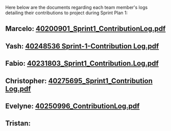 Here below are the documents regarding each team member's logs detailing their contributions to project during Sprint Plan 1:

## Marcelo: [40200901_Sprint1_ContributionLog.pdf](https://github.com/user-attachments/files/17181697/40200901_Sprint1_ContributionLog.pdf)


## Yash: [40248536 Sprint-1-Contribution Log.pdf](https://github.com/user-attachments/files/17181690/Sprint-1-Contribution.Log.pdf)


## Fabio: [40231803_Sprint1_Contribution.Log.pdf](https://github.com/FabioKoshy/PdfViewer/blob/main/40231803_Sprint1_Contribution.Log.pdf)


## Christopher: [40275695_Sprint1_Contribution Log.pdf](https://github.com/user-attachments/files/17180929/40275695_Sprint1_Contribution.Log.pdf)



## Evelyne: [40250996_ContributionLog.pdf](https://github.com/user-attachments/files/17177557/40250996_ContributionLog.pdf)

## Tristan:

